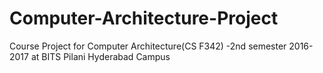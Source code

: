 # Computer-Architecture-Project
Course Project for Computer Architecture(CS F342) -2nd semester 2016-2017 at BITS Pilani Hyderabad Campus 
